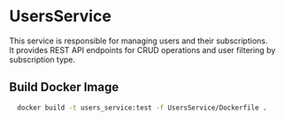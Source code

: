 # UsersService

This service is responsible for managing users and their subscriptions.  
It provides REST API endpoints for CRUD operations and user filtering by subscription type.

## Build Docker Image
```bash
  docker build -t users_service:test -f UsersService/Dockerfile .